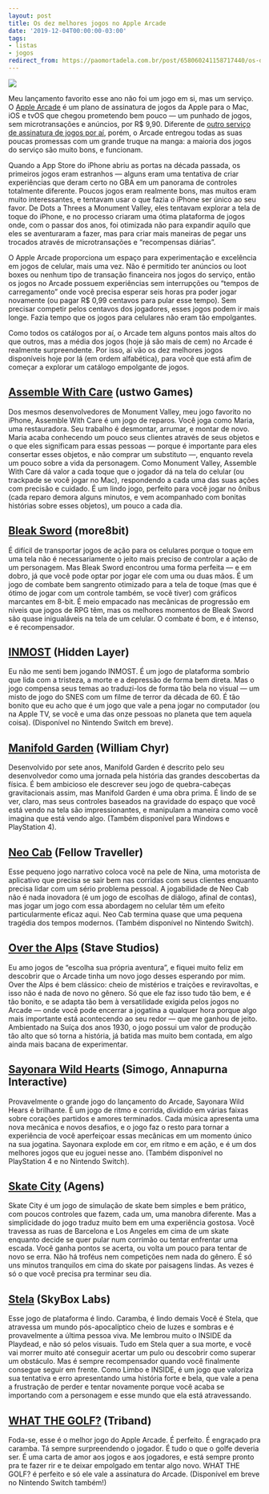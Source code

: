 ```yaml
---
layout: post
title: Os dez melhores jogos no Apple Arcade
date: '2019-12-04T00:00:00-03:00'
tags:
- listas
- jogos
redirect_from: https://paomortadela.com.br/post/658060241158717440/os-dez-melhores-jogos-no-apple-arcade
---
```

![](https://64.media.tumblr.com/0a7318553ff07d064d33c1396d3b5b07/31b6896f44ecb9ef-1e/s540x810/c3cbd6e323953fef2269dc1c7dd78cd9cbb90468.png)

Meu lançamento favorito esse ano não foi um jogo em si, mas um serviço. O [Apple Arcade](https://www.apple.com/br/apple-arcade/) é um plano de assinatura de jogos da Apple para o Mac, iOS e tvOS que chegou prometendo bem pouco — um punhado de jogos, sem microtransações e anúncios, por R$ 9,90. Diferente de [outro serviço de assinatura de jogos por aí](https://kotaku.com/google-s-stadia-just-ain-t-it-1839930224), porém, o Arcade entregou todas as suas poucas promessas com um grande truque na manga: a maioria dos jogos do serviço são muito bons, e funcionam.

Quando a App Store do iPhone abriu as portas na década passada, os primeiros jogos eram estranhos — alguns eram uma tentativa de criar experiências que deram certo no GBA em um panorama de controles totalmente diferente. Poucos jogos eram realmente bons, mas muitos eram muito interessantes, e tentavam usar o que fazia o iPhone ser único ao seu favor. De Dots a Threes a Monument Valley, eles tentavam explorar a tela de toque do iPhone, e no processo criaram uma ótima plataforma de jogos onde, com o passar dos anos, foi otimizada não para expandir aquilo que eles se aventuraram a fazer, mas para criar mais maneiras de pegar uns trocados através de microtransações e “recompensas diárias”.

O Apple Arcade proporciona um espaço para experimentação e excelência em jogos de celular, mais uma vez. Não é permitido ter anúncios ou loot boxes ou nenhum tipo de transação financeira nos jogos do serviço, então os jogos no Arcade possuem experiências sem interrupções ou “tempos de carregamento” onde você precisa esperar seis horas pra poder jogar novamente (ou pagar R$ 0,99 centavos para pular esse tempo). Sem precisar competir pelos centavos dos jogadores, esses jogos podem ir mais longe. Fazia tempo que os jogos para celulares não eram tão empolgantes.

Como todos os catálogos por aí, o Arcade tem alguns pontos mais altos do que outros, mas a média dos jogos (hoje já são mais de cem) no Arcade é realmente surpreendente. Por isso, aí vão os dez melhores jogos disponíveis hoje por lá (em ordem alfabética), para você que está afim de começar a explorar um catálogo empolgante de jogos.

## [Assemble With Care](https://apps.apple.com/br/app/assemble-with-care/id1450498694) (ustwo Games)

Dos mesmos desenvolvedores de Monument Valley, meu jogo favorito no iPhone, Assemble With Care é um jogo de reparos. Você joga como Maria, uma restauradora. Seu trabalho é desmontar, arrumar, e montar de novo. Maria acaba conhecendo um pouco seus clientes através de seus objetos e o que eles significam para essas pessoas — porque é importante para eles consertar esses objetos, e não comprar um substituto —, enquanto revela um pouco sobre a vida da personagem. Como Monument Valley, Assemble With Care dá valor a cada toque que o jogador dá na tela do celular (ou trackpade se você jogar no Mac), respondendo a cada uma das suas ações com precisão e cuidado. É um lindo jogo, perfeito para você jogar no ônibus (cada reparo demora alguns minutos, e vem acompanhado com bonitas histórias sobre esses objetos), um pouco a cada dia.

## [Bleak Sword](https://itunes.apple.com/br/app/id1403554793) (more8bit)

É difícil de transportar jogos de ação para os celulares porque o toque em uma tela não é necessariamente o jeito mais preciso de controlar a ação de um personagem. Mas Bleak Sword encontrou uma forma perfeita — e em dobro, já que você pode optar por jogar ele com uma ou duas mãos. É um jogo de combate bem sangrento otimizado para a tela de toque (mas que é ótimo de jogar com um controle também, se você tiver) com gráficos marcantes em 8-bit. É meio empacado nas mecânicas de progressão em níveis que jogos de RPG têm, mas os melhores momentos de Bleak Sword são quase inigualáveis na tela de um celular. O combate é bom, e é intenso, e é recompensador.

## [INMOST](https://apps.apple.com/in/app/inmost/id1465235144) (Hidden Layer)

Eu não me senti bem jogando INMOST. É um jogo de plataforma sombrio que lida com a tristeza, a morte e a depressão de forma bem direta. Mas o jogo compensa seus temas ao traduzi-los de forma tão bela no visual — um misto de jogo do SNES com um filme de terror da década de 60. É tão bonito que eu acho que é um jogo que vale a pena jogar no computador (ou na Apple TV, se você e uma das onze pessoas no planeta que tem aquela coisa). (Disponível no Nintendo Switch em breve).

## [Manifold Garden](https://apps.apple.com/in/app/manifold-garden/id1468951050) (William Chyr)

Desenvolvido por sete anos, Manifold Garden é descrito pelo seu desenvolvedor como uma jornada pela história das grandes descobertas da física. É bem ambicioso ele descrever seu jogo de quebra-cabeças gravitacionais assim, mas Manifold Garden é uma obra prima. É lindo de se ver, claro, mas seus controles baseados na gravidade do espaço que você está vendo na tela são impressionantes, e manipulam a maneira como você imagina que está vendo algo. (Também disponível para Windows e PlayStation 4).

## [Neo Cab](https://apps.apple.com/br/app/neo-cab/id1464869565) (Fellow Traveller)

Esse pequeno jogo narrativo coloca você na pele de Nina, uma motorista de aplicativo que precisa se sair bem nas corridas com seus clientes enquanto precisa lidar com um sério problema pessoal. A jogabilidade de Neo Cab não é nada inovadora (é um jogo de escolhas de diálogo, afinal de contas), mas jogar um jogo com essa abordagem no celular têm um efeito particularmente eficaz aqui. Neo Cab termina quase que uma pequena tragédia dos tempos modernos. (Também disponível no Nintendo Switch).

## [Over the Alps](https://itunes.apple.com/br/app/id1473114012) (Stave Studios)

Eu amo jogos de “escolha sua própria aventura”, e fiquei muito feliz em descobrir que o Arcade tinha um novo jogo desses esperando por mim. Over the Alps é bem clássico: cheio de mistérios e traições e reviravoltas, e isso não é nada de novo no gênero. Só que ele faz isso tudo tão bem, e é tão bonito, e se adapta tão bem à versatilidade exigida pelos jogos no Arcade — onde você pode encerrar a jogatina a qualquer hora porque algo mais importante está acontecendo ao seu redor — que me ganhou de jeito. Ambientado na Suíça dos anos 1930, o jogo possui um valor de produção tão alto que só torna a história, já batida mas muito bem contada, em algo ainda mais bacana de experimentar.

## [Sayonara Wild Hearts](https://itunes.apple.com/br/app/id1441675161) (Simogo, Annapurna Interactive)

Provavelmente o grande jogo do lançamento do Arcade, Sayonara Wild Hears é brilhante. É um jogo de ritmo e corrida, dividido em várias faixas sobre corações partidos e amores terminados. Cada música apresenta uma nova mecânica e novos desafios, e o jogo faz o resto para tornar a experiência de você aperfeiçoar essas mecânicas em um momento único na sua jogatina. Sayonara explode em cor, em ritmo e em ação, e é um dos melhores jogos que eu joguei nesse ano. (Também disponível no PlayStation 4 e no Nintendo Switch).

## [Skate City](https://itunes.apple.com/br/app/id1182476302) (Agens)

Skate City é um jogo de simulação de skate bem simples e bem prático, com poucos controles que fazem, cada um, uma manobra diferente. Mas a simplicidade do jogo traduz muito bem em uma experiência gostosa. Você travessa as ruas de Barcelona e Los Angeles em cima de um skate enquanto decide se quer pular num corrimão ou tentar enfrentar uma escada. Você ganha pontos se acerta, ou volta um pouco para tentar de novo se erra. Não há troféus nem competições nem nada do gênero. É só uns minutos tranquilos em cima do skate por paisagens lindas. As vezes é só o que você precisa pra terminar seu dia.

## [Stela](https://apps.apple.com/br/app/stela/id1466149452) (SkyBox Labs)

Esse jogo de plataforma é lindo. Caramba, é lindo demais Você é Stela, que atravessa um mundo pós-apocalíptico cheio de luzes e sombras e é provavelmente a última pessoa viva. Me lembrou muito o INSIDE da Playdead, e não só pelos visuais. Tudo em Stela quer a sua morte, e você vai morrer muito até conseguir acertar um pulo ou descobrir como superar um obstáculo. Mas é sempre recompensador quando você finalmente consegue seguir em frente. Como Limbo e INSIDE, é um jogo que valoriza sua tentativa e erro apresentando uma história forte e bela, que vale a pena a frustração de perder e tentar novamente porque você acaba se importando com a personagem e esse mundo que ela está atravessando.

## [WHAT THE GOLF?](https://apps.apple.com/br/app/what-the-golf/id1415190483) (Triband)

Foda-se, esse é o melhor jogo do Apple Arcade. É perfeito. É engraçado pra caramba. Tá sempre surpreendendo o jogador. É tudo o que o golfe deveria ser. É uma carta de amor aos jogos e aos jogadores, e está sempre pronto pra te fazer rir e te deixar empolgado em tentar algo novo. WHAT THE GOLF? é perfeito e só ele vale a assinatura do Arcade. (Disponível em breve no Nintendo Switch também!)


